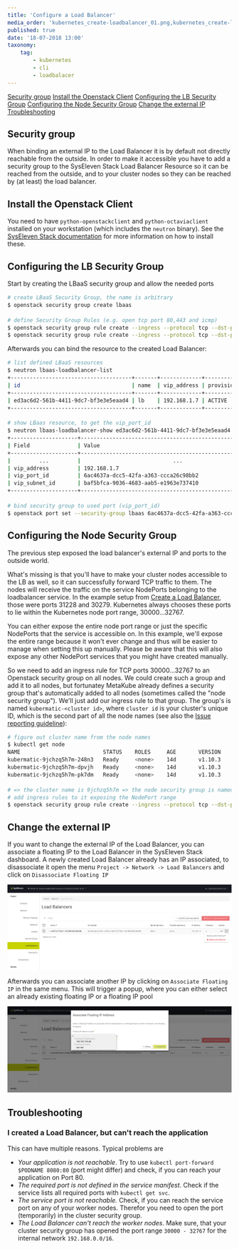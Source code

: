 ```yaml
---
title: 'Configure a Load Balancer'
media_order: 'kubernetes_create-loadbalancer_01.png,kubernetes_create-loadbalancer_02.png'
published: true
date: '18-07-2018 13:00'
taxonomy:
    tag:
        - kubernetes
        - cli
        - loadbalacer
---
```


[Security group](#security-group)
[Install the Openstack Client](#install-the-openstack-client)
[Configuring the LB Security Group](#configuring-the-lb-security-group)
[Configuring the Node Security Group](#configuring-the-node-security-group)
[Change the external IP](#change-the-external-ip)
[Troubleshooting](#troubleshooting)

## Security group

When binding an external IP to the Load Balancer it is by default not directly reachable from the outside. In order to make it accessible you have to add a security group to the SysEleven Stack Load Balancer Resource so it can be reached from the outside, and to your cluster nodes so they can be reached by (at least) the load balancer.

## Install the Openstack Client

You need to have `python-openstackclient` and `python-octaviaclient` installed on your workstation (which includes the `neutron` binary).
See the [SysEleven Stack documentation](https://doc.syselevenstack.com/en/tutorials/openstack-cli/) for more information on how to install these.

## Configuring the LB Security Group

Start by creating the LBaaS security group and allow the needed ports

```bash
# create LBaaS Security Group, the name is arbitrary
$ openstack security group create lbaas

# define Security Group Rules (e.g. open tcp port 80,443 and icmp)
$ openstack security group rule create --ingress --protocol tcp --dst-port 80:80   --remote-ip 0.0.0.0/0 lbaas
$ openstack security group rule create --ingress --protocol tcp --dst-port 443:443 --remote-ip 0.0.0.0/0 lbaas
```

Afterwards you can bind the resource to the created Load Balancer:

```bash
# list defined LBaaS resources
$ neutron lbaas-loadbalancer-list
+--------------------------------------+-------+-------------+---------------------+----------+
| id                                   | name  | vip_address | provisioning_status | provider |
+--------------------------------------+-------+-------------+---------------------+----------+
| ed3ac6d2-561b-4411-9dc7-bf3e3e5eaad4 | lb    | 192.168.1.7 | ACTIVE              | midonet  |
+--------------------------------------+-------+-------------+---------------------+----------+

# show LBaas resource, to get the vip_port_id
$ neutron lbaas-loadbalancer-show ed3ac6d2-561b-4411-9dc7-bf3e3e5eaad4
+---------------------+--------------------------------------------------------------+
| Field               | Value                                                        |
+---------------------+--------------------------------------------------------------+
|         ...         |                             ...                              |
| vip_address         | 192.168.1.7                                                  |
| vip_port_id         | 6ac4637a-dcc5-42fa-a363-ccca26c98bb2                         |
| vip_subnet_id       | baf5bfca-9036-4683-aab5-e1963e737410                         |
+---------------------+--------------------------------------------------------------+

# bind security group to used port (vip_port_id)
$ openstack port set --security-group lbaas 6ac4637a-dcc5-42fa-a363-ccca26c98bb2
```

## Configuring the Node Security Group

The previous step exposed the load balancer's external IP and ports to the outside world.

What's missing is that you'll have to make your cluster nodes accessible to the LB as well, so it can successfully forward TCP traffic to them. The nodes will receive the traffic on the service NodePorts belonging to the loadbalancer service. In the example setup from [Create a Load Balancer](/tutorials/create-a-load-balancer), those were ports 31228 and 30279. Kubernetes always chooses these ports to lie within the Kubernetes node port range, 30000...32767.

You can either expose the entire node port range or just the specific NodePorts that the service is accessible on. In this example, we'll expose the entire range because it won't ever change and thus will be easier to manage when setting this up manually. Please be aware that this will also expose any other NodePort services that you might have created manually.

So we need to add an ingress rule for TCP ports 30000...32767 to an Openstack security group on all nodes. We could create such a group and add it to all nodes, but fortunatey MetaKube already defines a security group that's automatically added to all nodes (sometimes called the "node security group"). We'll just add our ingress rule to that group. The group's is named `kubermatic-<cluster id>`, where `cluster id` is your cluster's unique ID, which is the second part of all the node names (see also the [Issue reporting guideline](/support/issue-reporting-guideline)):

```bash
# figure out cluster name from the node names
$ kubectl get node
NAME                          STATUS    ROLES     AGE       VERSION
kubermatic-9jchzq5h7m-248n3   Ready     <none>    14d       v1.10.3
kubermatic-9jchzq5h7m-dpvjh   Ready     <none>    14d       v1.10.3
kubermatic-9jchzq5h7m-pk7dm   Ready     <none>    14d       v1.10.3

# => the cluster name is 9jchzq5h7m => the node security group is named kubermatic-9jchzq5h7m
# add ingress rules to it exposing the NodePort range
$ openstack security group rule create --ingress --protocol tcp --dst-port 30000:32767 --remote-ip 0.0.0.0/0 kubermatic-9jchzq5h7m
```

## Change the external IP

If you want to change the external IP of the Load Balancer, you can associate a floating IP to the Load Balancer in the SysEleven Stack dashboard. A newly created Load Balancer already has an IP associated, to disassociate it open the menu `Project -> Network -> Load Balancers` and click on `Disassociate Floating IP`

![Disassociate Floating IP in SysEleven Stack](image_stack-fip-disassociate_01.png)

Afterwards you can associate another IP by clicking on `Associate Floating IP` in the same menu. This will trigger a popup, where you can either select an already existing floating IP or a floating IP pool

![Associate Floating IP in SysEleven Stack](image_stack-fip-associate_01.png)

## Troubleshooting

### I created a Load Balancer, but can't reach the application

This can have multiple reasons. Typical problems are

* _Your application is not reachable_. Try to use `kubectl port-forward $PODNAME 8080:80` \(port might differ\) and check, if you can reach your application on Port 80.
* _The required port is not defined in the service manifest_. Check if the service lists all required ports with `kubectl get svc`.
* _The service port is not reachable._ Check, if you can reach the service port on any of your worker nodes. Therefor you need to open the port \(temporarily\) in the cluster security group.
* _The Load Balancer can't reach the worker nodes_. Make sure, that your cluster security group has opened the port range `30000 - 32767` for the internal network `192.168.0.0/16`.
